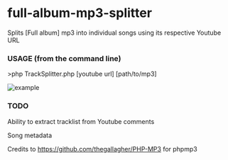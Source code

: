 # full-album-mp3-splitter
Splits [Full album] mp3 into individual songs using its respective Youtube URL

### USAGE (from the command line)
\>php TrackSplitter.php [youtube url] [path/to/mp3]

![example](https://i.imgur.com/q6wnRUY.png)

### TODO
Ability to extract tracklist from Youtube comments

Song metadata

Credits to https://github.com/thegallagher/PHP-MP3 for phpmp3
